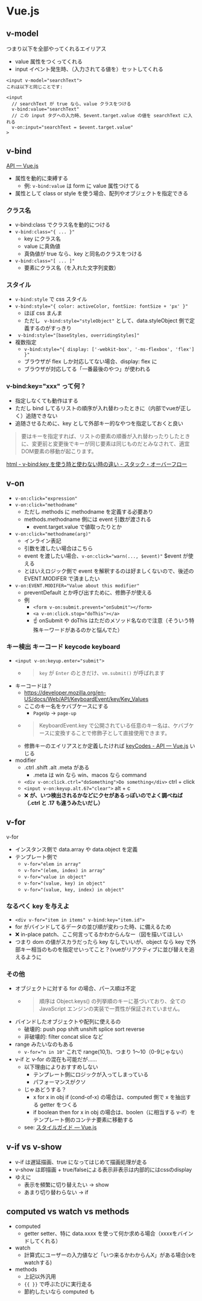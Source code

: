 # Vue.js

## v-model
つまり以下を全部やってくれるエイリアス

- value 属性をつくってくれる
- input イベント発生時、（入力されてる値を）セットしてくれる

```
<input v-model="searchText">
これは以下と同じことです:

<input
  // searchText が true なら、value クラスをつける
  v-bind:value="searchText"
  // この input タグへの入力時、$event.target.value の値を searchText に入れる
  v-on:input="searchText = $event.target.value"
>
```

## v-bind
[API — Vue.js](https://jp.vuejs.org/v2/api/#v-bind)

- 属性を動的に束縛する
    - 例: `v-bind:value` は form に value 属性つけてる
- 属性として class or style を使う場合、配列やオブジェクトを指定できる

### クラス名
- v-bind:class でクラス名を動的につける
- `v-bind:class="{ ... }"`
    - key にクラス名
    - value に真偽値
    - 真偽値が true なら、key と同名のクラスをつける
- `v-bind:class="[ ... ]"`
    - 要素にクラス名（を入れた文字列変数）

### スタイル
- `v-bind:style` で css スタイル
- `v-bind:style="{ color: activeColor, fontSize: fontSize + 'px' }"`
    - ほぼ css まんま
    - ただし ` v-bind:style="styleObject"` として、data.styleObject 側で定義するのがすっきり
- ` v-bind:style="[baseStyles, overridingStyles]"`
- 複数指定
    - `v-bind:style="{ display: ['-webkit-box', '-ms-flexbox', 'flex'] }"`
    - ブラウザが flex しか対応してない場合、display: flex に
    - ブラウザが対応してる「一番最後のやつ」が使われる

### v-bind:key="xxx" って何？
- 指定しなくても動作はする
- ただし bind してるリストの順序が入れ替わったときに（内部でvueが正しく）追随できない
- 追随させるために、key として外部キー的なやつを指定しておくと良い

> 要はキーを指定すれば、リストの要素の順番が入れ替わったりしたときに、変更前と変更後でキーが同じ要素は同じものだとみなされて、適宜DOM要素の移動が起こります。

[html - v-bind:key を使う時と使わない時の違い - スタック・オーバーフロー](https://ja.stackoverflow.com/questions/42250/v-bindkey-%E3%82%92%E4%BD%BF%E3%81%86%E6%99%82%E3%81%A8%E4%BD%BF%E3%82%8F%E3%81%AA%E3%81%84%E6%99%82%E3%81%AE%E9%81%95%E3%81%84)

## v-on
- `v-on:click="expression"`
- `v-on:click="methodname"`
    - ただし methods に methodname を定義する必要あり
    - methods.methodname 側には event 引数が渡される
        - event.target.value で値取ったりとか
- `v-on:click="methodname(arg)"`
    - インライン表記
    - 引数を渡したい場合はこちら
    - event を渡したい場合、`v-on:click="warn(..., $event)"` $event が使える
    - とはいえロジック側で event を解釈するのは好ましくないので、後述の EVENT.MODIFER で済ましたい
- `v-on:EVENT.MODIFER="Value about this modifier"`
    - preventDefault とか呼び出すために、修飾子が使える
    - 例
        - `<form v-on:submit.prevent="onSubmit"></form>`
        - `<a v-on:click.stop="doThis"></a>`
        - :point_up: onSubmit や doThis はただのメソッド名なので注意（そういう特殊キーワードがあるのかと悩んでた）

### キー検出 キーコード keycode keyboard
- `<input v-on:keyup.enter="submit">`
    - >`key` が `Enter` のときだけ、`vm.submit()` が呼ばれます
- キーコードは？
    - https://developer.mozilla.org/en-US/docs/Web/API/KeyboardEvent/key/Key_Values
    - ここのキー名をケバブケースにする
        - `PageUp` → `page-up`
    - > KeyboardEvent.key で公開されている任意のキー名は、ケバブケースに変換することで修飾子として直接使用できます。
    - 修飾キーのエイリアスとか定義したければ [keyCodes - API — Vue.js](https://jp.vuejs.org/v2/api/#keyCodes) いじる
- modifier
    - .ctrl .shift .alt .meta がある
        - .meta は win なら win、macos なら command
    - `<div v-on:click.ctrl="doSomething">Do something</div>` ctrl + click
    - `<input v-on:keyup.alt.67="clear">` alt + c
    - :x: **が、いつ検出されるかなどにクセがあるっぽいのでよく調べねば（.ctrl と .17 も違うみたいだし）**

## v-for
v-for

- インスタンス側で data.array や data.object を定義
- テンプレート側で
    - `v-for="elem in array"`
    - `v-for="(elem, index) in array"`
    - `v-for="value in object"`
    - `v-for="(value, key) in object"`
    - `v-for="(value, key, index) in object"`

### なるべく key を与えよ
- `<div v-for="item in items" v-bind:key="item.id">`
- for がバインドしてるデータの並び順が変わった時、に備えるため
- :x: in-place patch、ここ何言ってるかわからんなー（図を描いてほしい
- つまり dom の値がスカラだったら key なしでいいが、object なら key で外部キー相当のものを指定せいってこと？(vueがリアクティブに並び替えを追えるように

### その他
- オブジェクトに対する for の場合、パース順は不定
    - >順序は Object.keys() の列挙順のキーに基づいており、全ての JavaScript エンジンの実装で一貫性が保証されていません。
- バインドしたオブジェクトや配列に使えるの
    - 破壊的: push pop shift unshift splice sort reverse
    - 非破壊的: filter concat slice など
- range みたいなのもある
    - `v-for="n in 10"` これで range(10,1)、つまり 1～10（0-9じゃない）
- v-if と v-for の混在も可能だが……
    - 以下理由によりおすすめしない
        - テンプレート側にロジックが入ってしまっている
        - パフォーマンスがクソ
    - じゃあどうする？
        - x for x in obj if (cond-of-x) の場合は、computed 側で x を抽出する getter をつくる
        - if boolean then for x in obj の場合は、boolen（に相当する v-if）をテンプレート側のコンテナ要素に移動する
    - see: [スタイルガイド — Vue.js](https://jp.vuejs.org/v2/style-guide/#v-for-%E3%81%A8%E4%B8%80%E7%B7%92%E3%81%AB-v-if-%E3%82%92%E4%BD%BF%E3%81%86%E3%81%AE%E3%82%92%E9%81%BF%E3%81%91%E3%82%8B-%E5%BF%85%E9%A0%88)


## v-if vs v-show
- v-if は遅延描画、true になってはじめて描画処理が走る
- v-show は即描画 + true/falseによる表示非表示は内部的にはcssのdisplay
- ゆえに
    - 表示を頻繁に切り替えたい → show
    - あまり切り替わらない → if

## computed vs watch vs methods
- computed
    - getter setter、特に data.xxxx を使って何か求める場合（xxxxをバインドしてくれる）
- watch
    - 計算式にユーザーの入力値など「いつ来るかわからんX」がある場合(xをwatchする)
- methods
    - 上記以外汎用
    - `{{ }}` で呼ぶたびに実行走る
    - 節約したいなら computed も
